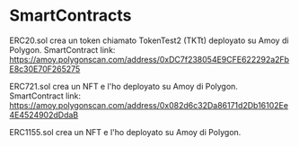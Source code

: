 # SmartContracts

ERC20.sol crea un token chiamato TokenTest2 (TKTt) deployato su Amoy di Polygon.
SmartContract link: https://amoy.polygonscan.com/address/0xDC7f238054E9CFE622292a2FbE8c30E70F265275


ERC721.sol crea un NFT e l'ho deployato su Amoy di Polygon.
SmartContract link: https://amoy.polygonscan.com/address/0x082d6c32Da86171d2Db16102Ee4E4524902dDdaB


ERC1155.sol crea un NFT e l'ho deployato su Amoy di Polygon.
